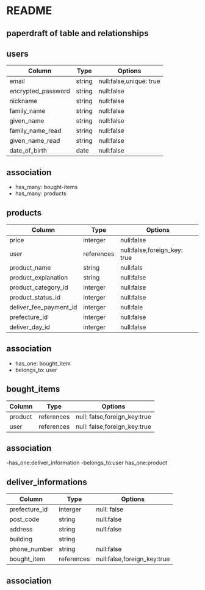 # README

## paperdraft of table and relationships ##

## users ##
 
| Column              | Type    | Options                   |
| ------------------  | ------  | --------------------------|
| email               | string  | null:false,unique: true   |
| encrypted_password  | string  | null:false                |
| nickname            | string  | null:false                |
| family_name         | string  | null:false                |
| given_name          | string  | null:false                |
| family_name_read    | string  | null:false                |
| given_name_read     | string  | null:false                |
| date_of_birth       | date    | null:false                |


## association ##

- has_many: bought-items
- has_many: products




## products ##

| Column                 | Type      | Options                       |
| -----------------------| --------- | ------------------------------|
| price                  | interger  |null:false                     |
| user                   | references|null:false,foreign_key: true   |
| product_name           | string    |null:fals                      |
| product_explanation    | string    |null:false                     |
| product_category_id    | interger  |null:false                     |
| product_status_id      | interger  |null:false                     |
| deliver_fee_payment_id | interger  |null:fale                      |
| prefecture_id          | interger  |null:false                     |
| deliver_day_id         | interger  |null:false                     |

## association ##

- has_one: bought_item
- belongs_to: user



## bought_items ## 

| Column             | Type       | Options                      |
| ------------------ | ---------- | -----------------------------|
| product            | references | null: false,foreign_key:true |
| user               | references | null: false,foreign_key:true |

## association ##

-has_one:deliver_information
-belongs_to:user
has_one:product




## deliver_informations ##

| Column       | Type       | Options                    |
| -------------| -----------| ---------------------------|
| prefecture_id| interger   | null: false                |
| post_code    | string     | null:false                 |
| address      | string     | null:false                 |
| building     | string     |                            |
| phone_number | string     | null:false                 |
| bought_item  | references | null:false,foreign_key:true|

## association ##